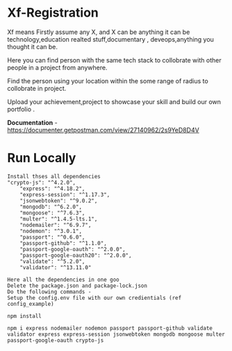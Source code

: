 # Xf-Registration
 <p>Xf means Firstly assume any X, and X can be anything it can be technology,education realted stuff,documentary , deveops,anything you thought it can be.</p>
<p>Here you can find person with the same tech stack to collobrate with other people in a project from anywhere.</p> 
<p>Find the person using your location within the some range of radius to collobrate in project.</p>
 <p>Upload your achievement,project to showcase your skill and build our own portfolio .</p>

<b>Documentation</b> - https://documenter.getpostman.com/view/27140962/2s9YeD8D4V

# Run Locally 
```
Install thses all dependencies
"crypto-js": "^4.2.0",
    "express": "^4.18.2",
    "express-session": "^1.17.3",
    "jsonwebtoken": "^9.0.2",
    "mongodb": "^6.2.0",
    "mongoose": "^7.6.3",
    "multer": "^1.4.5-lts.1",
    "nodemailer": "^6.9.7",
    "nodemon": "^3.0.1",
    "passport": "^0.6.0",
    "passport-github": "^1.1.0",
    "passport-google-oauth": "^2.0.0",
    "passport-google-oauth20": "^2.0.0",
    "validate": "^5.2.0",
    "validator": "^13.11.0"
```
```
Here all the dependencies in one goo
Delete the package.json and package-lock.json
Do the following commands -
Setup the config.env file with our own credientials (ref config_example)
```
```
npm install
```

```
npm i express nodemailer nodemon passport passport-github validate validator express express-session jsonwebtoken mongodb mongoose multer passport-google-oauth crypto-js
```

